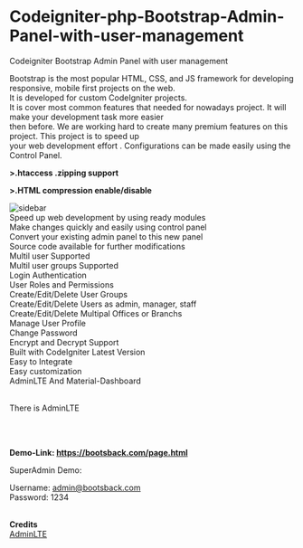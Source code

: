 # Codeigniter-php-Bootstrap-Admin-Panel-with-user-management
 Codeigniter Bootstrap Admin Panel with user management


<p>Bootstrap is the most popular HTML, CSS, and JS framework for developing responsive, mobile first projects on the web. <br>It is developed for custom CodeIgniter projects. <br>It is cover most common features that needed for nowadays project. It will make your development task more easier <br>then before. We are working hard to create many premium features on this project. This project is to speed up<br> your web development effort . Configurations can be made easily using the Control Panel. </p>

<p><strong>>.htaccess .zipping support</strong></p>
<p><strong>>.HTML compression enable/disable </strong></p>
<img src="https://bootsback.com/assets/others/A-2.png" alt="sidebar" />
    <br>Speed up web development by using ready modules<br>
    Make changes quickly and easily using control panel<br>
    Convert your existing admin panel to this new panel<br>
    Source code available for further modifications<br>
	Multil user Supported<br>
	Multil user groups Supported<br>
    Login Authentication<br>
    User Roles and Permissions<br>
    Create/Edit/Delete User Groups<br>
	Create/Edit/Delete Users as admin, manager, staff<br>
	Create/Edit/Delete Multipal Offices or Branchs<br>
	Manage User Profile<br>
	Change Password <br>
	Encrypt and Decrypt Support<br>	
	Built with CodeIgniter Latest Version<br>
    Easy to Integrate <br>
    Easy customization<br>
	AdminLTE And Material-Dashboard<br>

<br>There is AdminLTE<br>
		
<br>

<br><strong>Demo-Link: <a href="https://bootsback.com/page.html" target="_blank">https://bootsback.com/page.html</a></strong><br>

SuperAdmin Demo:<br>

Username: admin@bootsback.com<br>
Password: 1234<br>

<br><strong>Credits</strong><br>
<a href="https://github.com/ColorlibHQ/AdminLTE" rel="nofollow">AdminLTE</a></br>
